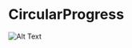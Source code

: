 # CircularProgress

![Alt Text](https://firebasestorage.googleapis.com/v0/b/cybrillatest-ad60b.appspot.com/o/retrofit%20(1)-min-min.gif?alt=media&token=8aaad88b-d142-4c4e-b71a-cb44021eeeb7)
